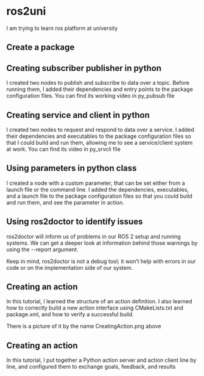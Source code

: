 # ros2uni
I am trying to learn ros platform at university
## Create a package

## Creating subscriber publisher in python
I created two nodes to publish and subscribe to data over a topic. Before running them, I added their dependencies and entry points to the package configuration files.
You can find its working video in py_pubsub file

## Creating service and client in python
I created two nodes to request and respond to data over a service. I added their dependencies and executables to the package configuration files so that I could build and run them, allowing me to see a service/client system at work. You can find its video in py_srvcli file

## Using parameters in python class
I created a node with a custom parameter, that can be set either from a launch file or the command line. I added the dependencies, executables, and a launch file to the package configuration files so that you could build and run them, and see the parameter in action.

## Using ros2doctor to identify issues
ros2doctor will inform us of problems in our ROS 2 setup and running systems. We can get a deeper look at information behind those warnings by using the --report argument.

Keep in mind, ros2doctor is not a debug tool; it won’t help with errors in our code or on the implementation side of our system.

## Creating an action
In this tutorial, I learned the structure of an action definition. I also learned how to correctly build a new action interface using CMakeLists.txt and package.xml, and how to verify a successful build.

There is a picture of it by the name CreatingAction.png above

## Creating an action
In this tutorial, I put together a Python action server and action client line by line, and configured them to exchange goals, feedback, and results
